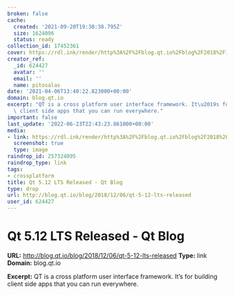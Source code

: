 ```yaml
---
broken: false
cache:
  created: '2021-09-20T19:30:38.795Z'
  size: 1624096
  status: ready
collection_id: 17452361
cover: https://rdl.ink/render/http%3A%2F%2Fblog.qt.io%2Fblog%2F2018%2F12%2F06%2Fqt-5-12-lts-released
creator_ref:
  _id: 624427
  avatar: ''
  email: ''
  name: pitosalas
date: '2021-04-06T13:40:22.823000+00:00'
domain: blog.qt.io
excerpt: "QT is a cross platform user interface framework. It\u2019s for building\
  \ client side apps that you can run everywhere."
important: false
last_update: '2022-06-23T22:43:23.861000+00:00'
media:
- link: https://rdl.ink/render/http%3A%2F%2Fblog.qt.io%2Fblog%2F2018%2F12%2F06%2Fqt-5-12-lts-released
  screenshot: true
  type: image
raindrop_id: 257324095
raindrop_type: link
tags:
- crossplatform
title: Qt 5.12 LTS Released - Qt Blog
type: drop
url: http://blog.qt.io/blog/2018/12/06/qt-5-12-lts-released
user_id: 624427
---
```


# Qt 5.12 LTS Released - Qt Blog

**URL:** http://blog.qt.io/blog/2018/12/06/qt-5-12-lts-released
**Type:** link
**Domain:** blog.qt.io

**Excerpt:** QT is a cross platform user interface framework. It’s for building client side apps that you can run everywhere.
